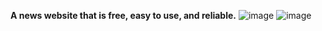 **A news website that is free, easy to use, and reliable.**
![image](https://github.com/oviozz/myNews/assets/42685801/c8e1b46c-5ad9-484c-ac59-f134b5b1c7aa)
![image](https://github.com/oviozz/myNews/assets/42685801/102073e7-85e8-4d2a-b798-f09ffb265569)
